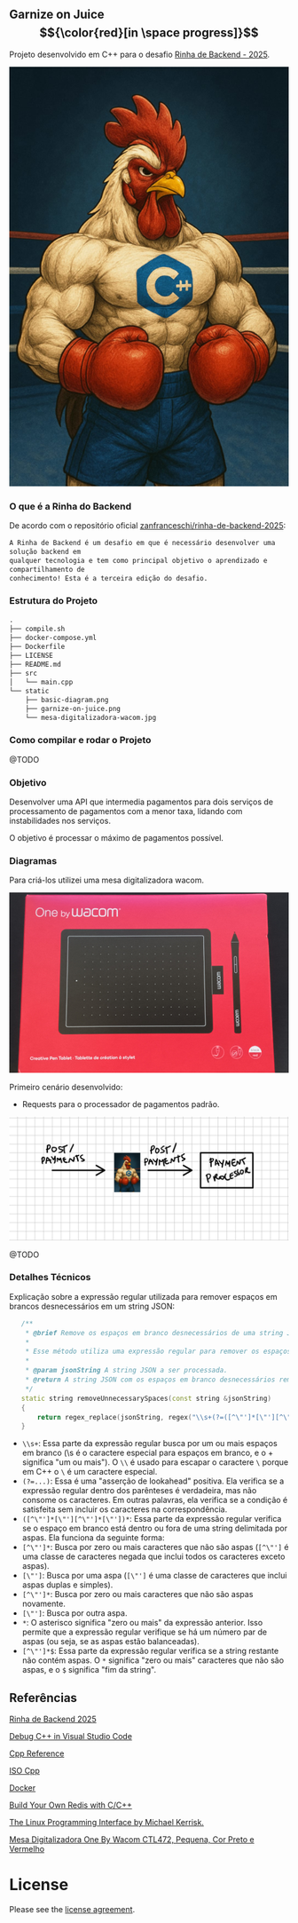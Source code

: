 ## Garnize on Juice $${\color{red}[in \space progress]}$$

Projeto desenvolvido em C++ para o desafio [Rinha de Backend - 2025](https://github.com/zanfranceschi/rinha-de-backend-2025).

![Garnize On Juice](static/garnize-on-juice.png)

### O que é a Rinha do Backend

De acordo com o repositório oficial [zanfranceschi/rinha-de-backend-2025](https://github.com/zanfranceschi/rinha-de-backend-2025):

```
A Rinha de Backend é um desafio em que é necessário desenvolver uma solução backend em 
qualquer tecnologia e tem como principal objetivo o aprendizado e compartilhamento de 
conhecimento! Esta é a terceira edição do desafio.

```

### Estrutura do Projeto

```
.
├── compile.sh
├── docker-compose.yml
├── Dockerfile
├── LICENSE
├── README.md
├── src
│   └── main.cpp
└── static
    ├── basic-diagram.png
    ├── garnize-on-juice.png
    └── mesa-digitalizadora-wacom.jpg
```

### Como compilar e rodar o Projeto

@TODO

### Objetivo

Desenvolver uma API que intermedia pagamentos para dois serviços de processamento de pagamentos com a menor taxa, lidando com instabilidades nos serviços. 

O objetivo é processar o máximo de pagamentos possível.

### Diagramas

Para criá-los utilizei uma mesa digitalizadora wacom.

![Wacom](static/mesa-digitalizadora-wacom.jpg)

Primeiro cenário desenvolvido:

- Requests para o processador de pagamentos padrão.

![Basic Diagram](static/basic-diagram.png)

@TODO

### Detalhes Técnicos

Explicação sobre a expressão regular utilizada para remover espaços em brancos desnecessários em um string JSON:

 ```c++
    /**
     * @brief Remove os espaços em branco desnecessários de uma string JSON.
     *
     * Esse método utiliza uma expressão regular para remover os espaços em branco que não estão dentro de strings delimitadas por aspas.
     *
     * @param jsonString A string JSON a ser processada.
     * @return A string JSON com os espaços em branco desnecessários removidos.
     */
    static string removeUnnecessarySpaces(const string &jsonString)
    {
        return regex_replace(jsonString, regex("\\s+(?=([^\"']*[\"'][^\"']*[\"'])*[^\"']*$"), "");
    }
 ```

- ``\\s+``: Essa parte da expressão regular busca por um ou mais espaços em branco (\s é o caractere especial para espaços em branco, e o + significa "um ou mais"). O ``\\`` é usado para escapar o caractere ``\`` porque em C++ o ``\`` é um caractere especial.
- ``(?=...)``: Essa é uma "asserção de lookahead" positiva. Ela verifica se a expressão regular dentro dos parênteses é verdadeira, mas não consome os caracteres. Em outras palavras, ela verifica se a condição é satisfeita sem incluir os caracteres na correspondência.
- ``([^\"']*[\"'][^\"']*[\"'])*``: Essa parte da expressão regular verifica se o espaço em branco está dentro ou fora de uma string delimitada por aspas. Ela funciona da seguinte forma:
- ``[^\"']*``: Busca por zero ou mais caracteres que não são aspas (``[^\"']`` é uma classe de caracteres negada que inclui todos os caracteres exceto aspas).
- ``[\"']``: Busca por uma aspa (``[\"']`` é uma classe de caracteres que inclui aspas duplas e simples).
- ``[^\"']*``: Busca por zero ou mais caracteres que não são aspas novamente.
- ``[\"']``: Busca por outra aspa.
- ``*``: O asterisco significa "zero ou mais" da expressão anterior. Isso permite que a expressão regular verifique se há um número par de aspas (ou seja, se as aspas estão balanceadas).
- ``[^\"']*$``: Essa parte da expressão regular verifica se a string restante não contém aspas. O ``*`` significa "zero ou mais" caracteres que não são aspas, e o ``$`` significa "fim da string".



## Referências

[Rinha de Backend 2025](https://github.com/zanfranceschi/rinha-de-backend-2025)

[Debug C++ in Visual Studio Code](https://code.visualstudio.com/docs/cpp/cpp-debug)

[Cpp Reference](https://cppreference.com/)

[ISO Cpp](https://isocpp.org/)

[Docker](https://docs.docker.com/)

[Build Your Own Redis with C/C++](https://build-your-own.org/redis/)

[The Linux Programming Interface by Michael Kerrisk.](https://man7.org/tlpi/)

[Mesa Digitalizadora One By Wacom CTL472, Pequena, Cor Preto e Vermelho](https://www.mercadolivre.com.br/mesa-digitalizadora-one-by-wacom-ctl472-pequena-cor-preto-e-vermelho)

# License

Please see the [license agreement](https://github.com/julianomacielferreira/garnize-on-juice/blob/main/LICENSE).